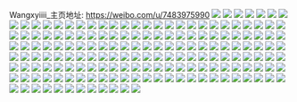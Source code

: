 Wangxyiiii_主页地址: https://weibo.com/u/7483975990 
![](https://wx4.sinaimg.cn/mw2000/008au02aly1h9j9w5iy2yj30u0140jyh.jpg) 
![](https://wx4.sinaimg.cn/mw2000/008au02aly1h89s2m9f7ej30n01dsdi1.jpg) 
![](https://wx4.sinaimg.cn/mw2000/008au02aly1h89s2lkjfsj30n01ds0wt.jpg) 
![](https://wx4.sinaimg.cn/mw2000/008au02aly1h80x1tupjvj30ip0vijtv.jpg) 
![](https://wx4.sinaimg.cn/mw2000/008au02aly1h80x1ujcwqj30n01dswia.jpg) 
![](https://wx4.sinaimg.cn/mw2000/008au02aly1h74t7phe5zj30n00qfwfh.jpg) 
![](https://wx4.sinaimg.cn/mw2000/008au02aly1h700h1xemjj30n01ds423.jpg) 
![](https://wx4.sinaimg.cn/mw2000/008au02aly1h6t1pntdv3j30u0140758.jpg) 
![](https://wx4.sinaimg.cn/mw2000/008au02aly1h6j5jdpo06j30u0140mz5.jpg) 
![](https://wx4.sinaimg.cn/mw2000/008au02aly1h69yocv2htj30u0140wh7.jpg) 
![](https://wx4.sinaimg.cn/mw2000/008au02aly1h65ewvmgacj30ig0umgmf.jpg) 
![](https://wx4.sinaimg.cn/mw2000/008au02aly1h62pgryjzoj30n01dsadl.jpg) 
![](https://wx4.sinaimg.cn/mw2000/008au02aly1h5yvedmyvwj30n00z1q6p.jpg) 
![](https://wx4.sinaimg.cn/mw2000/008au02aly1h5mvf65fugj30u0140gu6.jpg) 
![](https://wx4.sinaimg.cn/mw2000/008au02aly1h5mvejhjirj30u0140doo.jpg) 
![](https://wx4.sinaimg.cn/mw2000/008au02aly1h5mvejtwbxj30u014076v.jpg) 
![](https://wx4.sinaimg.cn/mw2000/008au02aly1h5mvek81bpj31400u0gwh.jpg) 
![](https://wx4.sinaimg.cn/mw2000/008au02aly1h5lozlxrdzj31400u0th6.jpg) 
![](https://wx4.sinaimg.cn/mw2000/008au02aly1h5lozm7485j30u014079k.jpg) 
![](https://wx4.sinaimg.cn/mw2000/008au02aly1h5loznfw40j31400u0jy6.jpg) 
![](https://wx4.sinaimg.cn/mw2000/008au02aly1h5lozra2kfj30u0140wmg.jpg) 
![](https://wx4.sinaimg.cn/mw2000/008au02aly1h5lozrn8v7j30u0140qej.jpg) 
![](https://wx4.sinaimg.cn/mw2000/008au02aly1h5lp390mqrj30u00u0air.jpg) 
![](https://wx4.sinaimg.cn/mw2000/008au02aly1h5lp3b03dfj30ku0rs7b5.jpg) 
![](https://wx4.sinaimg.cn/mw2000/008au02aly1h5lp3c2fx5j30u0140q8o.jpg) 
![](https://wx4.sinaimg.cn/mw2000/008au02aly1h5k8jixjypj30u0140wlw.jpg) 
![](https://wx4.sinaimg.cn/mw2000/008au02aly1h51gqybul0j30n011w77o.jpg) 
![](https://wx4.sinaimg.cn/mw2000/008au02aly1h51gr0r6wrj30n01ds4g8.jpg) 
![](https://wx4.sinaimg.cn/mw2000/008au02aly1h4wvc1eamlj30n00p6myg.jpg) 
![](https://wx4.sinaimg.cn/mw2000/008au02aly1h4wvc1tp0qj30n00txjsq.jpg) 
![](https://wx4.sinaimg.cn/mw2000/008au02aly1h4v3v0sxthj30u00ypn52.jpg) 
![](https://wx4.sinaimg.cn/mw2000/008au02aly1h4v3v0g7cmj30u0140wnm.jpg) 
![](https://wx4.sinaimg.cn/mw2000/008au02aly1h4p3v7g2dfj30n01ds4jl.jpg) 
![](https://wx4.sinaimg.cn/mw2000/008au02aly1h4p3v7uelgj30n00i10tq.jpg) 
![](https://wx4.sinaimg.cn/mw2000/008au02aly1h4p3v566g6j30n01ds7d8.jpg) 
![](https://wx4.sinaimg.cn/mw2000/008au02aly1h4mwl3ipcmj30mi0u0aco.jpg) 
![](https://wx4.sinaimg.cn/mw2000/008au02aly1h4kfu0dvj4j30n01dsgsi.jpg) 
![](https://wx4.sinaimg.cn/mw2000/008au02aly1h4jgz1bxhcj30u00u0aih.jpg) 
![](https://wx4.sinaimg.cn/mw2000/008au02aly1h47h8fqtmsj30u01hcts1.jpg) 
![](https://wx4.sinaimg.cn/mw2000/008au02aly1h46ujymx7fj30n00mqwim.jpg) 
![](https://wx4.sinaimg.cn/mw2000/008au02aly1h46uk0ogblj328z2v7npf.jpg) 
![](https://wx4.sinaimg.cn/mw2000/008au02aly1h44jsq5i53j30n01dsqok.jpg) 
![](https://wx4.sinaimg.cn/mw2000/008au02aly1h44jsslchtj31o0280b29.jpg) 
![](https://wx4.sinaimg.cn/mw2000/008au02aly1h44jufec89j30n01ds1fl.jpg) 
![](https://wx4.sinaimg.cn/mw2000/008au02aly1h44jtbkw5rj30n01dsqk5.jpg) 
![](https://wx4.sinaimg.cn/mw2000/008au02aly1h43arhh69aj32bz2f2u0x.jpg) 
![](https://wx4.sinaimg.cn/mw2000/008au02aly1h43ariub86j32bz340qv7.jpg) 
![](https://wx4.sinaimg.cn/mw2000/008au02aly1h43armbiwcj32aa340b2d.jpg) 
![](https://wx4.sinaimg.cn/mw2000/008au02aly1h43arkcuplj32b62w3qv7.jpg) 
![](https://wx4.sinaimg.cn/mw2000/008au02aly1h3xd6ewy2bj30u0140aho.jpg) 
![](https://wx4.sinaimg.cn/mw2000/008au02aly1h3u12elkwej30n018iabw.jpg) 
![](https://wx4.sinaimg.cn/mw2000/008au02aly1h3u0vkfd9qj30u00u0te8.jpg) 
![](https://wx4.sinaimg.cn/mw2000/008au02aly1h3dziyidx4j30n00yegrh.jpg) 
![](https://wx4.sinaimg.cn/mw2000/008au02aly1h3dw1bedupj30k90r976v.jpg) 
![](https://wx4.sinaimg.cn/mw2000/008au02aly1h3ddrcup7sj30n01dswi8.jpg) 
![](https://wx4.sinaimg.cn/mw2000/008au02aly1h3ddrbggi1j30n01ds0w1.jpg) 
![](https://wx4.sinaimg.cn/mw2000/008au02aly1h3bc4fllpdj30u00u0q99.jpg) 
![](https://wx4.sinaimg.cn/mw2000/008au02aly1h3bc4g0mtuj30ua0u07af.jpg) 
![](https://wx4.sinaimg.cn/mw2000/008au02aly1h3ajap7pzij30n00jewfd.jpg) 
![](https://wx4.sinaimg.cn/mw2000/008au02aly1h35qk59devj317z0u07b9.jpg) 
![](https://wx4.sinaimg.cn/mw2000/008au02aly1h331f1g02ij30cu08vdg5.jpg) 
![](https://wx4.sinaimg.cn/mw2000/008au02aly1h32guho8ykj30u00u0grw.jpg) 
![](https://wx4.sinaimg.cn/mw2000/008au02aly1h32gui0mzkj30u00u0k2d.jpg) 
![](https://wx4.sinaimg.cn/mw2000/008au02aly1h32guhdpmuj30u00u0tfb.jpg) 
![](https://wx4.sinaimg.cn/mw2000/008au02aly1h3261savuqj30u00u0dkn.jpg) 
![](https://wx4.sinaimg.cn/mw2000/008au02aly1h3261srcqgj30xd0u0agn.jpg) 
![](https://wx4.sinaimg.cn/mw2000/008au02aly1h2zyv4snp0j30u00u0jwb.jpg) 
![](https://wx4.sinaimg.cn/mw2000/008au02aly1h2xs6920awj30u00u0jt2.jpg) 
![](https://wx4.sinaimg.cn/mw2000/008au02aly1h2xs6olqs2j30u010yanh.jpg) 
![](https://wx4.sinaimg.cn/mw2000/008au02aly1h2xs6qn7s1j30u01474cw.jpg) 
![](https://wx4.sinaimg.cn/mw2000/008au02aly1h2xs6pzobbj30u0141apl.jpg) 
![](https://wx4.sinaimg.cn/mw2000/008au02aly1h2xs6ac6kgj30u00u00x5.jpg) 
![](https://wx4.sinaimg.cn/mw2000/008au02aly1h2wc8c6hq2j30n00rq75e.jpg) 
![](https://wx4.sinaimg.cn/mw2000/008au02aly1h2wc8ch7o0j30n00kcaaz.jpg) 
![](https://wx4.sinaimg.cn/mw2000/008au02aly1h2us5ek67xj30u013d494.jpg) 
![](https://wx4.sinaimg.cn/mw2000/008au02aly1h2us5e83voj30u014xdn3.jpg) 
![](https://wx4.sinaimg.cn/mw2000/008au02aly1h2tzvypcwqj30n00flwfa.jpg) 
![](https://wx4.sinaimg.cn/mw2000/008au02aly1h2tw2seozoj30u01400zj.jpg) 
![](https://wx4.sinaimg.cn/mw2000/008au02aly1h2rynx1qx2j30u014uwks.jpg) 
![](https://wx4.sinaimg.cn/mw2000/008au02aly1h2rynwod3ej30u00u0jvz.jpg) 
![](https://wx4.sinaimg.cn/mw2000/008au02aly1h2qdz6rtpdj30u0140n23.jpg) 
![](https://wx4.sinaimg.cn/mw2000/008au02aly1h2p4g36stuj30u0140tfy.jpg) 
![](https://wx4.sinaimg.cn/mw2000/008au02aly1h2nek2gy0aj30u0140jyk.jpg) 
![](https://wx4.sinaimg.cn/mw2000/008au02aly1h2nek1hr4dj30u0141wnu.jpg) 
![](https://wx4.sinaimg.cn/mw2000/008au02aly1h2ielycqk7j30uv0u0jyc.jpg) 
![](https://wx4.sinaimg.cn/mw2000/008au02aly1h2iem0hm42j30u012nn4r.jpg) 
![](https://wx4.sinaimg.cn/mw2000/008au02aly1h2iem6js9wj30u014pwkb.jpg) 
![](https://wx4.sinaimg.cn/mw2000/008au02aly1h2iem1w5p3j30u014v7bh.jpg) 
![](https://wx4.sinaimg.cn/mw2000/008au02aly1h2iem89kmej30u011iqau.jpg) 
![](https://wx4.sinaimg.cn/mw2000/008au02aly1h2iem3pykvj30u01387aa.jpg) 
![](https://wx4.sinaimg.cn/mw2000/008au02aly1h2h5730jy6j30u0140aib.jpg) 
![](https://wx4.sinaimg.cn/mw2000/008au02aly1h2gfipj8qxj30u014146m.jpg) 
![](https://wx4.sinaimg.cn/mw2000/008au02aly1h2felz9yfxj30jl0w4q74.jpg) 
![](https://wx4.sinaimg.cn/mw2000/008au02aly1h2bvql50qvj30n00kt0ua.jpg) 
![](https://wx4.sinaimg.cn/mw2000/008au02aly1h29jl5d5l2j30u00u07a4.jpg) 
![](https://wx4.sinaimg.cn/mw2000/008au02aly1h29jl5mpzfj30u00u0wkh.jpg) 
![](https://wx4.sinaimg.cn/mw2000/008au02aly1h29jl4ce88j30u00u0tfl.jpg) 
![](https://wx4.sinaimg.cn/mw2000/008au02aly1h29jl4mm4dj30u00u0n4e.jpg) 
![](https://wx4.sinaimg.cn/mw2000/008au02aly1h29jl502xrj30u00u00yo.jpg) 
![](https://wx4.sinaimg.cn/mw2000/008au02aly1h29jl3idllj30u014046p.jpg) 
![](https://wx4.sinaimg.cn/mw2000/008au02aly1h21g6gbdysj30n00m6410.jpg) 
![](https://wx4.sinaimg.cn/mw2000/008au02aly1h1fe9a6mbkj30u0471nm6.jpg) 
![](https://wx4.sinaimg.cn/mw2000/008au02aly1h13yowbytij30u016o147.jpg) 
![](https://wx4.sinaimg.cn/mw2000/008au02aly1h13yovc6fwj30u014an8w.jpg) 
![](https://wx4.sinaimg.cn/mw2000/008au02aly1h13yot6qiej30u00zftk7.jpg) 
![](https://wx4.sinaimg.cn/mw2000/008au02aly1h13yoypilmj30u016k7dp.jpg) 
![](https://wx4.sinaimg.cn/mw2000/008au02aly1h13yoy4088j30u00wcqcf.jpg) 
![](https://wx4.sinaimg.cn/mw2000/008au02aly1h13yoxhwmwj30u00vldov.jpg) 
![](https://wx4.sinaimg.cn/mw2000/008au02aly1h13yoww6doj30u0140dog.jpg) 
![](https://wx4.sinaimg.cn/mw2000/008au02aly1h0m44862ihj30u0140drb.jpg) 
![](https://wx4.sinaimg.cn/mw2000/008au02aly1h0m448mxq5j30u017hdr5.jpg) 
![](https://wx4.sinaimg.cn/mw2000/008au02aly1h0m4491uk6j30u01407ey.jpg) 
![](https://wx4.sinaimg.cn/mw2000/008au02aly1h0m447qn1dj30u013n13w.jpg) 
![](https://wx4.sinaimg.cn/mw2000/008au02aly1h0hik06507j30u015mtdt.jpg) 
![](https://wx4.sinaimg.cn/mw2000/008au02aly1h0fi3bj8mlj30n00txtf4.jpg) 
![](https://wx4.sinaimg.cn/mw2000/008au02aly1h04pcnklaxj30u0140tjc.jpg) 
![](https://wx4.sinaimg.cn/mw2000/008au02aly1h04pco7wi8j30u013tgv4.jpg) 
![](https://wx4.sinaimg.cn/mw2000/008au02aly1h04pcojii7j30u0141jxs.jpg) 
![](https://wx4.sinaimg.cn/mw2000/008au02aly1h04pcoyy2tj30u0141gs7.jpg) 
![](https://wx4.sinaimg.cn/mw2000/008au02aly1h04pcld52wj30u0141gsr.jpg) 
![](https://wx4.sinaimg.cn/mw2000/008au02aly1h04pcpczhnj30u0140wmu.jpg) 
![](https://wx4.sinaimg.cn/mw2000/008au02aly1gzxmpm6f79j30oi1hcdqs.jpg) 
![](https://wx4.sinaimg.cn/mw2000/008au02aly1gznto2g881j30u0140ti1.jpg) 
![](https://wx4.sinaimg.cn/mw2000/008au02aly1gzjsk3mdinj32c02c0e81.jpg) 
![](https://wx4.sinaimg.cn/mw2000/008au02aly1gzjsk5otj5j30zp18idvd.jpg) 
![](https://wx4.sinaimg.cn/mw2000/008au02aly1gz9sbvye43j30u013d0yn.jpg) 
![](https://wx4.sinaimg.cn/mw2000/008au02aly1gz9sbw733dj30n00y3wgf.jpg) 
![](https://wx4.sinaimg.cn/mw2000/008au02aly1gz9sbvnxpoj30u011u0xi.jpg) 
![](https://wx4.sinaimg.cn/mw2000/008au02aly1gz9sbvd7doj30ey0k6q44.jpg) 
![](https://wx4.sinaimg.cn/mw2000/008au02aly1gz1nb5aowkj328530ahdx.jpg) 
![](https://wx4.sinaimg.cn/mw2000/008au02aly1gyyy6lruh1j30u0140aie.jpg) 
![](https://wx4.sinaimg.cn/mw2000/008au02aly1gyyy6mcihtj30u0140wnn.jpg) 
![](https://wx4.sinaimg.cn/mw2000/008au02aly1gyx5i5skg3j30u00u0gpv.jpg) 
![](https://wx4.sinaimg.cn/mw2000/008au02aly1gyx5i51dq3j30u00u0gq2.jpg) 
![](https://wx4.sinaimg.cn/mw2000/008au02aly1gysh3e4ajcj30n013o4bm.jpg) 
![](https://wx4.sinaimg.cn/mw2000/008au02aly1gysh3dt9alj30n01144b1.jpg) 
![](https://wx4.sinaimg.cn/mw2000/008au02aly1gysh3d9q67j30n012dk3t.jpg) 
![](https://wx4.sinaimg.cn/mw2000/008au02aly1gysh3eh5agj30n00yzalt.jpg) 
![](https://wx4.sinaimg.cn/mw2000/008au02aly1gynxfyxixij31o0280qv5.jpg) 
![](https://wx4.sinaimg.cn/mw2000/008au02aly1gynxgc7p88j32c0340qv6.jpg) 
![](https://wx4.sinaimg.cn/mw2000/008au02aly1gynxg3apm2j30k00zk48w.jpg) 
![](https://wx4.sinaimg.cn/mw2000/008au02aly1gynxg2pwnwj32c02c0x6p.jpg) 
![](https://wx4.sinaimg.cn/mw2000/008au02aly1gyb5nc6xpdj30u0140dlw.jpg) 
![](https://wx4.sinaimg.cn/mw2000/008au02aly1gyb5ncpkwkj30u0140wm2.jpg) 
![](https://wx4.sinaimg.cn/mw2000/008au02aly1gyb5nd254hj30u01407bk.jpg) 
![](https://wx4.sinaimg.cn/mw2000/008au02aly1gyb5ndso5qj30u00viaez.jpg) 
![](https://wx4.sinaimg.cn/mw2000/008au02aly1gyb5ne4i9rj30u011ngqk.jpg) 
![](https://wx4.sinaimg.cn/mw2000/008au02aly1gyb5nh279yj30u0140q9g.jpg) 
![](https://wx4.sinaimg.cn/mw2000/008au02aly1gyb5nhe1z1j30u014045s.jpg) 
![](https://wx4.sinaimg.cn/mw2000/008au02aly1gyb5nhrdoaj30u0140dno.jpg) 
![](https://wx4.sinaimg.cn/mw2000/008au02aly1gyb5ni3ucgj30u011jn2t.jpg) 
![](https://wx4.sinaimg.cn/mw2000/008au02aly1gy3xs8yr7ij30u0140dn6.jpg) 
![](https://wx4.sinaimg.cn/mw2000/008au02aly1gy3xs99istj30u014046l.jpg) 
![](https://wx4.sinaimg.cn/mw2000/008au02aly1gy3xs9mtnjj30u0140466.jpg) 
![](https://wx4.sinaimg.cn/mw2000/008au02aly1gy3xsa100pj30u01407bw.jpg) 
![](https://wx4.sinaimg.cn/mw2000/008au02aly1gy3xsad1ytj30ug0u0tb2.jpg) 
![](https://wx4.sinaimg.cn/mw2000/008au02aly1gxx5i1lrvgj30n01dsteb.jpg) 
![](https://wx4.sinaimg.cn/mw2000/008au02aly1gxr3epujjdj31400u0th8.jpg) 
![](https://wx4.sinaimg.cn/mw2000/008au02aly1gxr3ep35szj30u0140do8.jpg) 
![](https://wx4.sinaimg.cn/mw2000/008au02aly1gxr3epjbajj30u0140qbi.jpg) 
![](https://wx4.sinaimg.cn/mw2000/008au02aly1gxlw90uomyj30u00u0n1s.jpg) 
![](https://wx4.sinaimg.cn/mw2000/008au02aly1gxlw90kkbsj30u00u0n22.jpg) 
![](https://wx4.sinaimg.cn/mw2000/008au02aly1gxlw909zpnj30n00mp0ui.jpg) 
![](https://wx4.sinaimg.cn/mw2000/008au02aly1guxd04huzaj60n00emwgo02.jpg) 
![](https://wx4.sinaimg.cn/mw2000/008au02aly1gufxxslukuj60u01400y002.jpg) 
![](https://wx4.sinaimg.cn/mw2000/008au02aly1gufxxuwz9bj60rs0kugof02.jpg) 
![](https://wx4.sinaimg.cn/mw2000/008au02aly1gufxxu7563j60u0140gsz02.jpg) 
![](https://wx4.sinaimg.cn/mw2000/008au02aly1gufxxx54xuj60n00gwwgd02.jpg) 
![](https://wx4.sinaimg.cn/mw2000/008au02aly1gufxxvtmmuj60u00v7gw802.jpg) 
